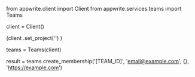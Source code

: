 from appwrite.client import Client
from appwrite.services.teams import Teams

client = Client()

(client
  .set_project('')
)

teams = Teams(client)

result = teams.create_membership('[TEAM_ID]', 'email@example.com', {}, 'https://example.com')
